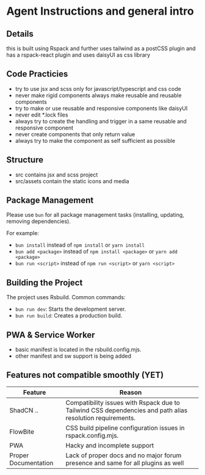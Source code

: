 # Agent Instructions and general intro

## Details

this is built using Rspack and further uses tailwind as a postCSS plugin and has a rspack-react plugin and uses daisyUI as css library

## Code Practicies

- try to use jsx and scss only for javascript/typescript and css code
- never make rigid components always make reusable and reusable components
- try to make or use reusable and responsive components like daisyUI
- never edit \*.lock files
- always try to create the handling and trigger in a same reusable and responsive component
- never create components that only return value
- always try to make the component as self sufficient as possible

## Structure

- src contains jsx and scss project
- src/assets contain the static icons and media

## Package Management

Please use `bun` for all package management tasks (installing, updating, removing dependencies).

For example:

- `bun install` instead of `npm install` or `yarn install`
- `bun add <package>` instead of `npm install <package>` or `yarn add <package>`
- `bun run <script>` instead of `npm run <script>` or `yarn <script>`

## Building the Project

The project uses Rsbuild. Common commands:

- `bun run dev`: Starts the development server.
- `bun run build`: Creates a production build.

## PWA & Service Worker

- basic manifest is located in the rsbuild.config.mjs.
- other manifest and sw support is being added

## Features not compatible smoothly (YET)

| Feature              | Reason                                                                                                    |
| -------------------- | --------------------------------------------------------------------------------------------------------- |
| ShadCN ..            | Compatibility issues with Rspack due to Tailwind CSS dependencies and path alias resolution requirements. |
| FlowBite             | CSS build pipeline configuration issues in rspack.config.mjs.                                             |
| PWA                  | Hacky and incomplete support                                                                              |
| Proper Documentation | Lack of proper docs and no major forum presence and same for all plugins as well                          |
